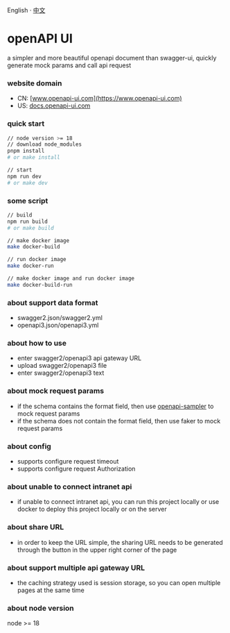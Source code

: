 English · [中文](./README-zh_CN.md)

# openAPI UI
a simpler and more beautiful openapi document than swagger-ui, quickly generate mock params and call api request

### website domain
* CN: [www.openapi-ui.com](https://www.openapi-ui.com)
* US: [docs.openapi-ui.com](https://docs.openapi-ui.com)

### quick start
```bash
// node version >= 18
// download node_modules
pnpm install
# or make install

// start
npm run dev
# or make dev
```

### some script
```bash
// build
npm run build
# or make build

// make docker image
make docker-build

// run docker image
make docker-run

// make docker image and run docker image
make docker-build-run
```

### about support data format
* swagger2.json/swagger2.yml
* openapi3.json/openapi3.yml

### about how to use
* enter swagger2/openapi3 api gateway URL
* upload swagger2/openapi3 file
* enter swagger2/openapi3 text

### about mock request params
* if the schema contains the format field, then use [openapi-sampler](https://github.com/Redocly/openapi-sampler) to mock request params
* if the schema does not contain the format field, then use faker to mock request params

### about config
* supports configure request timeout
* supports configure request Authorization

### about unable to connect intranet api
* if unable to connect intranet api, you can run this project locally or use docker to deploy this project locally or on the server

### about share URL
* in order to keep the URL simple, the sharing URL needs to be generated through the button in the upper right corner of the page

### about support multiple api gateway URL
* the caching strategy used is session storage, so you can open multiple pages at the same time

### about node version
node >= 18